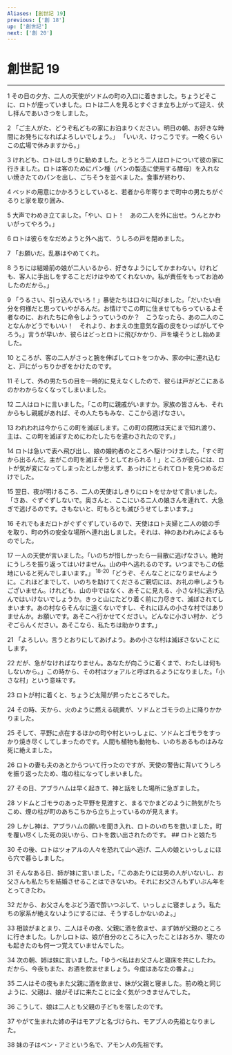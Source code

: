 ```yaml
---
Aliases: [創世記 19]
previous: ['創 18']
up: ['創世記']
next: ['創 20']
---
```

# 創世記 19

***




1 
その日の夕方、二人の天使がソドムの町の入口に着きました。ちょうどそこに、ロトが座っていました。ロトは二人を見るとすぐさま立ち上がって迎え、伏し拝んであいさつをしました。 



2 
「ご主人がた、どうぞ私どもの家にお泊まりください。明日の朝、お好きな時間にお発ちになればよろしいでしょう。」 「いいえ、けっこうです。一晩くらいこの広場で休みますから。」 



3 
けれども、ロトはしきりに勧めました。とうとう二人はロトについて彼の家に行きました。ロトは客のためにパン種（パンの製造に使用する酵母）を入れない焼きたてのパンを出し、ごちそうを並べました。食事が終わり、 



4 
ベッドの用意にかかろうとしていると、若者から年寄りまで町中の男たちがぐるりと家を取り囲み、 



5 
大声でわめき立てました。「やい、ロト！　あの二人を外に出せ。うんとかわいがってやろう。」 



6 
ロトは彼らをなだめようと外へ出て、うしろの戸を閉めました。 



7 
「お願いだ。乱暴はやめてくれ。 



8 
うちには結婚前の娘が二人いるから、好きなようにしてかまわない。けれども、客人に手出しをすることだけはやめてくれないか。私が責任をもってお泊めしたのだから。」 



9 
「うるさい、引っ込んでいろ！」暴徒たちは口々に叫びました。「だいたい自分を何様だと思っていやがるんだ。お情けでこの町に住ませてもらっているよそ者なのに、おれたちに命令しようっていうのか？　こうなったら、あの二人のことなんかどうでもいい！　それより、おまえの生意気な面の皮をひっぱがしてやろう。」言うが早いか、彼らはどっとロトに飛びかかり、戸を壊そうとし始めました。 



10 
ところが、客の二人がさっと腕を伸ばしてロトをつかみ、家の中に連れ込むと、戸にがっちりかぎをかけたのです。 



11 
そして、外の男たちの目を一時的に見えなくしたので、彼らは戸がどこにあるのかわからなくなってしまいました。 



12 
二人はロトに言いました。「この町に親戚がいますか。家族の皆さんも、それからもし親戚があれば、その人たちもみな、ここから逃げなさい。 



13 
われわれは今からこの町を滅ぼします。この町の腐敗は天にまで知れ渡り、主は、この町を滅ぼすためにわたしたちを遣わされたのです。」 



14 
ロトは急いで表へ飛び出し、娘の婚約者のところへ駆けつけました。「すぐ町から出るんだ。主がこの町を滅ぼそうとしておられる！」ところが彼らには、ロトが気が変になってしまったとしか思えず、あっけにとられてロトを見つめるだけでした。 



15 
翌日、夜が明けるころ、二人の天使はしきりにロトをせかせて言いました。「さあ、ぐずぐずしないで。奥さんと、ここにいる二人の娘さんを連れて、大急ぎで逃げるのです。さもないと、町もろとも滅びうせてしまいます。」 



16 
それでもまだロトがぐずぐずしているので、天使はロト夫婦と二人の娘の手を取り、町の外の安全な場所へ連れ出しました。それは、神のあわれみによるものでした。 



17 
一人の天使が言いました。「いのちが惜しかったら一目散に逃げなさい。絶対にうしろを振り返ってはいけません。山の中へ逃れるのです。いつまでもこの低地にいると死んでしまいます。」 <sup class="versenum">18-20</sup>「どうぞ、そんなことになりませんように。これほどまでして、いのちを助けてくださるご親切には、お礼の申しようもございません。けれども、山の中ではなく、あそこに見える、小さな村に逃げ込んではいけないでしょうか。きっと山にたどり着く前に力尽きて、滅ぼされてしまいます。あの村ならそんなに遠くないですし、それにほんの小さな村ではありませんか。お願いです。あそこへ行かせてください。どんなに小さい村か、どうぞごらんください。あそこなら、私たちは助かります。」 



21 
「よろしい。言うとおりにしてあげよう。あの小さな村は滅ぼさないことにします。 



22 
だが、急がなければなりません。あなたが向こうに着くまで、わたしは何もしないから。」この時から、その村はツォアルと呼ばれるようになりました。「小さな村」という意味です。 



23 
ロトが村に着くと、ちょうど太陽が昇ったところでした。 



24 
その時、天から、火のように燃える硫黄が、ソドムとゴモラの上に降りかかりました。 



25 
そして、平野に点在するほかの町や村といっしょに、ソドムとゴモラをすっかり焼き尽くしてしまったのです。人間も植物も動物も、いのちあるものはみな死に絶えました。 



26 
ロトの妻も夫のあとからついて行ったのですが、天使の警告に背いてうしろを振り返ったため、塩の柱になってしまいました。 



27 
その日、アブラハムは早く起きて、神と話をした場所に急ぎました。 



28 
ソドムとゴモラのあった平野を見渡すと、まるでかまどのように熱気がたちこめ、煙の柱が町のあちこちから立ち上っているのが見えます。 



29 
しかし神は、アブラハムの願いを聞き入れ、ロトのいのちを救いました。町を覆い尽くした死の災いから、ロトを救い出されたのです。 ## ロトと娘たち 



30 
その後、ロトはツォアルの人々を恐れて山へ逃げ、二人の娘といっしょにほら穴で暮らしました。 



31 
そんなある日、姉が妹に言いました。「このあたりには男の人がいないし、お父さんも私たちを結婚させることはできないわ。それにお父さんもずいぶん年をとってきたわ。 



32 
だから、お父さんをぶどう酒で酔いつぶして、いっしょに寝ましょう。私たちの家系が絶えないようにするには、そうするしかないのよ。」 



33 
相談がまとまり、二人はその夜、父親に酒を飲ませ、まず姉が父親のところに行きました。しかしロトは、娘が自分のところに入ったことはおろか、寝たのも起きたのも何一つ覚えていませんでした。 



34 
次の朝、姉は妹に言いました。「ゆうべ私はお父さんと寝床を共にしたわ。だから、今夜もまた、お酒を飲ませましょう。今度はあなたの番よ。」 



35 
二人はその夜もまた父親に酒を飲ませ、妹が父親と寝ました。前の晩と同じように、父親は、娘がそばに来たことに全く気がつきませんでした。 



36 
こうして、娘は二人とも父親の子どもを宿したのです。 



37 
やがて生まれた姉の子はモアブと名づけられ、モアブ人の先祖となりました。 



38 
妹の子はベン・アミという名で、アモン人の先祖です。
